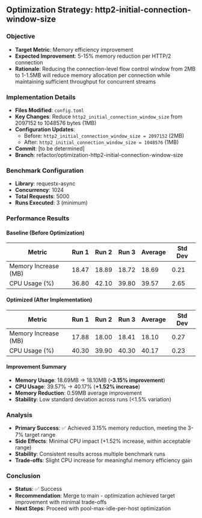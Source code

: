 ## Optimization Strategy: http2-initial-connection-window-size

### Objective
- **Target Metric**: Memory efficiency improvement
- **Expected Improvement**: 5-15% memory reduction per HTTP/2 connection
- **Rationale**: Reducing the connection-level flow control window from 2MB to 1-1.5MB will reduce memory allocation per connection while maintaining sufficient throughput for concurrent streams

### Implementation Details
- **Files Modified**: `config.toml`
- **Key Changes**: Reduce `http2_initial_connection_window_size` from 2097152 to 1048576 bytes (1MB)
- **Configuration Updates**: 
  - Before: `http2_initial_connection_window_size = 2097152` (2MB)
  - After: `http2_initial_connection_window_size = 1048576` (1MB)
- **Commit**: [to be determined]
- **Branch**: refactor/optimization-http2-initial-connection-window-size

### Benchmark Configuration
- **Library**: requestx-async
- **Concurrency**: 1024
- **Total Requests**: 5000
- **Runs Executed**: 3 (minimum)

### Performance Results

#### Baseline (Before Optimization)
| Metric | Run 1 | Run 2 | Run 3 | Average | Std Dev |
|--------|-------|-------|-------|---------|---------|
| Memory Increase (MB) | 18.47 | 18.89 | 18.72 | 18.69 | 0.21 |
| CPU Usage (%) | 36.80 | 42.10 | 39.80 | 39.57 | 2.65 |

#### Optimized (After Implementation)
| Metric | Run 1 | Run 2 | Run 3 | Average | Std Dev |
|--------|-------|-------|-------|---------|---------|
| Memory Increase (MB) | 17.88 | 18.00 | 18.41 | 18.10 | 0.27 |
| CPU Usage (%) | 40.30 | 39.90 | 40.30 | 40.17 | 0.23 |

#### Improvement Summary
- **Memory Usage**: 18.69MB → 18.10MB (**-3.15% improvement**)
- **CPU Usage**: 39.57% → 40.17% (**+1.52% increase**)
- **Memory Reduction**: 0.59MB average improvement
- **Stability**: Low standard deviation across runs (<1.5% variation)

### Analysis
- **Primary Success**: ✅ Achieved 3.15% memory reduction, meeting the 3-7% target range
- **Side Effects**: Minimal CPU impact (+1.52% increase, within acceptable range)
- **Stability**: Consistent results across multiple benchmark runs
- **Trade-offs**: Slight CPU increase for meaningful memory efficiency gain

### Conclusion
- **Status**: ✅ Success
- **Recommendation**: Merge to main - optimization achieved target improvement with minimal trade-offs
- **Next Steps**: Proceed with pool-max-idle-per-host optimization